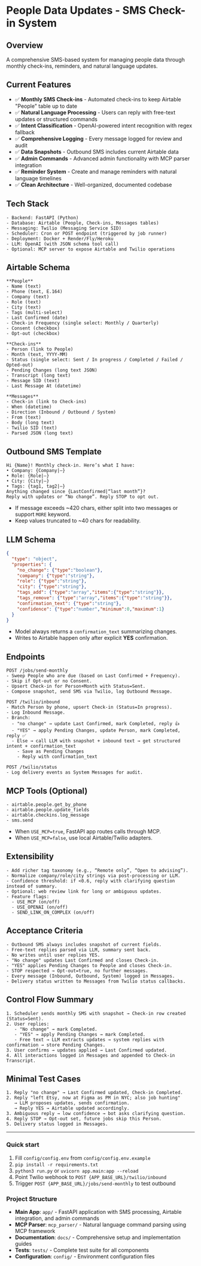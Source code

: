 # People Data Updates - SMS Check-in System

## Overview
A comprehensive SMS-based system for managing people data through monthly check-ins, reminders, and natural language updates.

## Current Features
- ✅ **Monthly SMS Check-ins** - Automated check-ins to keep Airtable "People" table up to date
- ✅ **Natural Language Processing** - Users can reply with free-text updates or structured commands
- ✅ **Intent Classification** - OpenAI-powered intent recognition with regex fallback
- ✅ **Comprehensive Logging** - Every message logged for review and audit
- ✅ **Data Snapshots** - Outbound SMS includes current Airtable data
- ✅ **Admin Commands** - Advanced admin functionality with MCP parser integration
- ✅ **Reminder System** - Create and manage reminders with natural language timelines
- ✅ **Clean Architecture** - Well-organized, documented codebase

## Tech Stack
```
- Backend: FastAPI (Python)
- Database: Airtable (People, Check-ins, Messages tables)
- Messaging: Twilio (Messaging Service SID)
- Scheduler: Cron or POST endpoint (triggered by job runner)
- Deployment: Docker + Render/Fly/Heroku
- LLM: OpenAI (with JSON schema tool call)
- Optional: MCP server to expose Airtable and Twilio operations
```

## Airtable Schema
```
**People**
- Name (text)
- Phone (text, E.164)
- Company (text)
- Role (text)
- City (text)
- Tags (multi-select)
- Last Confirmed (date)
- Check-in Frequency (single select: Monthly / Quarterly)
- Consent (checkbox)
- Opt-out (checkbox)

**Check-ins**
- Person (link to People)
- Month (text, YYYY-MM)
- Status (single select: Sent / In progress / Completed / Failed / Opted-out)
- Pending Changes (long text JSON)
- Transcript (long text)
- Message SID (text)
- Last Message At (datetime)

**Messages**
- Check-in (link to Check-ins)
- When (datetime)
- Direction (Inbound / Outbound / System)
- From (text)
- Body (long text)
- Twilio SID (text)
- Parsed JSON (long text)
```

## Outbound SMS Template
```
Hi {Name}! Monthly check-in. Here’s what I have:
• Company: {Company|—}
• Role: {Role|—}
• City: {City|—}
• Tags: {tag1, tag2|—}
Anything changed since {LastConfirmed|“last month”}?
Reply with updates or “No change”. Reply STOP to opt out.
```
- If message exceeds ~420 chars, either split into two messages or support `MORE` keyword.
- Keep values truncated to ~40 chars for readability.

## LLM Schema
```json
{
  "type": "object",
  "properties": {
    "no_change": {"type":"boolean"},
    "company": {"type":"string"},
    "role": {"type":"string"},
    "city": {"type":"string"},
    "tags_add": {"type":"array","items":{"type":"string"}},
    "tags_remove": {"type":"array","items":{"type":"string"}},
    "confirmation_text": {"type":"string"},
    "confidence": {"type":"number","minimum":0,"maximum":1}
  }
}
```
- Model always returns a `confirmation_text` summarizing changes.
- Writes to Airtable happen only after explicit **YES** confirmation.

## Endpoints
```
POST /jobs/send-monthly
- Sweep People who are due (based on Last Confirmed + Frequency).
- Skip if Opt-out or no Consent.
- Upsert Check-in for Person+Month with Status=Sent.
- Compose snapshot, send SMS via Twilio, log Outbound Message.

POST /twilio/inbound
- Match Person by phone, upsert Check-in (Status=In progress).
- Log Inbound Message.
- Branch:
  - "no change" → update Last Confirmed, mark Completed, reply 👍
  - "YES" → apply Pending Changes, update Person, mark Completed, reply ✅
  - Else → call LLM with snapshot + inbound text → get structured intent + confirmation_text
    - Save as Pending Changes
    - Reply with confirmation_text

POST /twilio/status
- Log delivery events as System Messages for audit.
```

## MCP Tools (Optional)
```
- airtable.people.get_by_phone
- airtable.people.update_fields
- airtable.checkins.log_message
- sms.send
```
- When `USE_MCP=true`, FastAPI app routes calls through MCP.
- When `USE_MCP=false`, use local Airtable/Twilio adapters.

## Extensibility
```
- Add richer tag taxonomy (e.g., “Remote only”, “Open to advising”).
- Normalize company/role/city strings via post-processing or LLM.
- Confidence threshold: if <0.6, reply with clarifying question instead of summary.
- Optional: web review link for long or ambiguous updates.
- Feature flags:
  - USE_MCP (on/off)
  - USE_OPENAI (on/off)
  - SEND_LINK_ON_COMPLEX (on/off)
```

## Acceptance Criteria
```
- Outbound SMS always includes snapshot of current fields.
- Free-text replies parsed via LLM, summary sent back.
- No writes until user replies YES.
- "No change" updates Last Confirmed and closes Check-in.
- "YES" applies Pending Changes to People and closes Check-in.
- STOP respected → Opt-out=true, no further messages.
- Every message (Inbound, Outbound, System) logged in Messages.
- Delivery status written to Messages from Twilio status callbacks.
```

## Control Flow Summary
```
1. Scheduler sends monthly SMS with snapshot → Check-in row created (Status=Sent).
2. User replies:
   - "No change" → mark Completed.
   - "YES" → apply Pending Changes → mark Completed.
   - Free text → LLM extracts updates → system replies with confirmation → store Pending Changes.
3. User confirms → updates applied → Last Confirmed updated.
4. All interactions logged in Messages and appended to Check-in Transcript.
```

## Minimal Test Cases
```
1. Reply "no change" → Last Confirmed updated, Check-in Completed.
2. Reply "left Etsy, now at Figma as PM in NYC; also job hunting"
   → LLM proposes updates, sends confirmation.
   → Reply YES → Airtable updated accordingly.
3. Ambiguous reply → low confidence → bot asks clarifying question.
4. Reply STOP → Opt-out set, future jobs skip this Person.
5. Delivery status logged in Messages.
```

---

### Quick start
1) Fill `config/config.env` from `config/config.env.example`  
2) `pip install -r requirements.txt`  
3) `python3 run.py` or `uvicorn app.main:app --reload`  
4) Point Twilio webhook to `POST {APP_BASE_URL}/twilio/inbound`  
5) Trigger `POST {APP_BASE_URL}/jobs/send-monthly` to test outbound

### Project Structure
- **Main App**: `app/` - FastAPI application with SMS processing, Airtable integration, and admin commands
- **MCP Parser**: `mcp_parser/` - Natural language command parsing using MCP framework
- **Documentation**: `docs/` - Comprehensive setup and implementation guides
- **Tests**: `tests/` - Complete test suite for all components
- **Configuration**: `config/` - Environment configuration files
